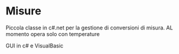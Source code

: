 # Misure
Piccola classe in c#.net per la gestione di conversioni di misura.
AL momento opera solo con temperature

GUI in c# e VisualBasic
